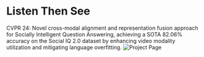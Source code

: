 # Listen Then See
CVPR 24: Novel cross-modal alignment and representation fusion approach for Socially Intelligent Question Answering, achieving a SOTA 82.06% accuracy on the Social IQ 2.0 dataset by enhancing video modality utilization and mitigating language overfitting. ![Project Page](https://prabhdeep1999cmu.github.io/listen-then-see.github.io/)

